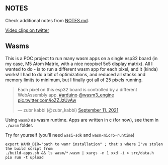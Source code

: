 ## NOTES

Check additional notes from [NOTES.md](https://github.com/un01s/snowflake-wasm/blob/main/NOTES.md).

[Video clips on twitter](https://twitter.com/un01s/status/1482841669493936129?cxt=HHwWgsCqhYupjpQpAAAA)

Wasms
-----

This is a POC project to run many wasm apps on a single esp32 board (in my case, M5 Atom Matrix, with a nice neopixel 5x5 display matrix). All I wanted to do - is to run a different wasm app for each pixel, and it (kinda) works! I had to do a bit of optimizations, and reduced all stacks and memory limits to minimum, but I finally got all of 25 pixels running.

<blockquote class="twitter-tweet"><p lang="en" dir="ltr">Each pixel on this esp32 board is controlled by a different WebAssembly app. <a href="https://twitter.com/hashtag/arduino?src=hash&amp;ref_src=twsrc%5Etfw">#arduino</a> <a href="https://twitter.com/wasm3_engine?ref_src=twsrc%5Etfw">@wasm3_engine</a> <a href="https://t.co/ioZZJzUvAw">pic.twitter.com/ioZZJzUvAw</a></p>&mdash; zubr kabbi (@zubr_kabbi) <a href="https://twitter.com/zubr_kabbi/status/1436833749359017985?ref_src=twsrc%5Etfw">September 11, 2021</a></blockquote>

Using `wasm3` as wasm runtime. Apps are written in c (for now), see them in `./wasm` folder.

Try for yourself (you'll need `wasi-sdk` and `wasm-micro-runtime`)
```
export WAMR_DIR="path to wamr installation" ; that's where I've stolen the build script from
./build-apps.sh && ls wasm/*.wasm | xargs -n 1 xxd -i > src/data.h
pio run -t upload
```
